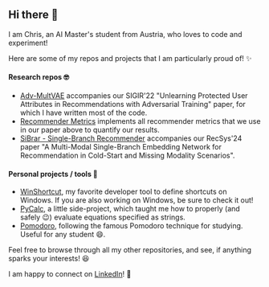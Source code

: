 ## Hi there 👋

I am Chris, an AI Master's student from Austria, who loves to code and experiment!

Here are some of my repos and projects that I am particularly proud of! ✨

#### Research repos 🤓
- [Adv-MultVAE](https://github.com/CPJKU/adv-multvae) accompanies our SIGIR'22 "Unlearning Protected User Attributes
in Recommendations with Adversarial Training" paper, for which I have written most of the code.
- [Recommender Metrics](https://github.com/Tigxy/recommender-metrics) implements all recommender metrics that we use in our paper above to quantify our results.
- [SiBrar - Single-Branch Recommender](https://github.com/Tigxy/SiBraR---Single-Branch-Recommender) accompanies our RecSys'24 paper "A Multi-Modal Single-Branch Embedding Network for Recommendation in Cold-Start and Missing Modality Scenarios".

#### Personal projects / tools 🧰
- [WinShortcut](https://github.com/Tigxy/WinShortcut), my favorite developer tool to define shortcuts on Windows. If you are also working on Windows, be sure to check it out!
- [PyCalc](https://github.com/Tigxy/PyCalc), a little side-project, which taught me how to properly (and safely 😉) evaluate equations specified as strings.
- [Pomodoro](https://github.com/Tigxy/Pomodoro), following the famous Pomodoro technique for studying. Useful for any student 😄.

Feel free to browse through all my other repositories, and see, if anything sparks your interests! 😆

I am happy to connect on [LinkedIn](https://linkedin.com/in/christian-ganhoer/)! 🤗

<!--
**Tigxy/tigxy** is a ✨ _special_ ✨ repository because its `README.md` (this file) appears on your GitHub profile.

Here are some ideas to get you started:

- 🔭 I’m currently working on ...
- 🌱 I’m currently learning ...
- 👯 I’m looking to collaborate on ...
- 🤔 I’m looking for help with ...
- 💬 Ask me about ...
- 📫 How to reach me: ...
- 😄 Pronouns: ...
- ⚡ Fun fact: ...
-->
